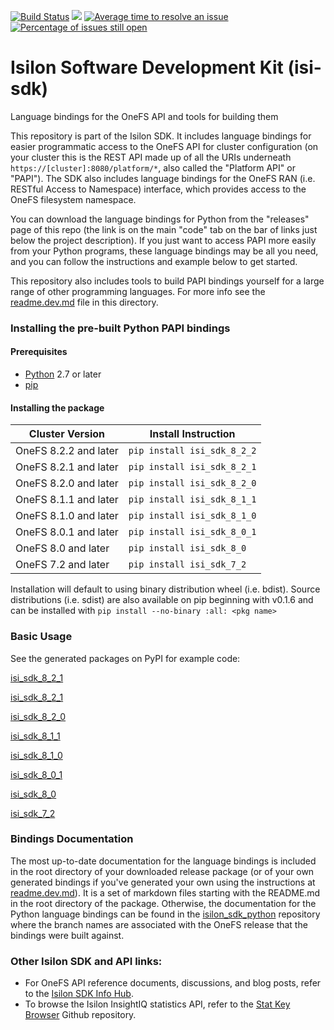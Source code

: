 [![Build Status](https://travis-ci.org/Isilon/isilon_sdk.svg?branch=master)](https://travis-ci.org/Isilon/isilon_sdk)
[![](http://issuestats.com/github/isilon/isilon_sdk/badge/pr?style=flat-square)](http://issuestats.com/github/isilon/isilon_sdk)
[![Average time to resolve an issue](http://isitmaintained.com/badge/resolution/isilon/isilon_sdk.svg)](http://isitmaintained.com/project/isilon/isilon_sdk "Average time to resolve an issue")
[![Percentage of issues still open](http://isitmaintained.com/badge/open/isilon/isilon_sdk.svg)](http://isitmaintained.com/project/isilon/isilon_sdk "Percentage of issues still open")


# Isilon Software Development Kit (isi-sdk)
Language bindings for the OneFS API and tools for building them

This repository is part of the Isilon SDK.  It includes language bindings for easier programmatic access to the OneFS API for cluster configuration (on your cluster this is the REST API made up of all the URIs underneath `https://[cluster]:8080/platform/*`, also called the "Platform API" or "PAPI"). The SDK also includes language bindings for the OneFS RAN (i.e. RESTful Access to Namespace) interface, which provides access to the OneFS filesystem namespace.

You can download the language bindings for Python from the "releases" page of this repo (the link is on the main "code" tab on the bar of links just below the project description). If you just want to access PAPI more easily from your Python programs, these language bindings may be all you need, and you can follow the instructions and example below to get started.

This repository also includes tools to build PAPI bindings yourself for a large range of other programming languages. For more info see the [readme.dev.md](readme.dev.md) file in this directory.

### Installing the pre-built Python PAPI bindings

#### Prerequisites

* [Python](https://www.python.org/downloads/) 2.7 or later
* [pip](https://pip.pypa.io/en/stable/installing/)

#### Installing the package

| Cluster Version       | Install Instruction         |
|-----------------------|-----------------------------|
| OneFS 8.2.2 and later | `pip install isi_sdk_8_2_2` |
| OneFS 8.2.1 and later | `pip install isi_sdk_8_2_1` |
| OneFS 8.2.0 and later | `pip install isi_sdk_8_2_0` |
| OneFS 8.1.1 and later | `pip install isi_sdk_8_1_1` |
| OneFS 8.1.0 and later | `pip install isi_sdk_8_1_0` |
| OneFS 8.0.1 and later | `pip install isi_sdk_8_0_1` |
| OneFS 8.0 and later   | `pip install isi_sdk_8_0`   |
| OneFS 7.2 and later   | `pip install isi_sdk_7_2`   |

Installation will default to using binary distribution wheel (i.e. bdist). Source distributions (i.e. sdist) are also available on pip beginning with v0.1.6 and can be installed with `pip install --no-binary :all: <pkg name>`

### Basic Usage

See the generated packages on PyPI for example code:

[isi\_sdk\_8\_2\_1](https://pypi.org/project/isi-sdk-8-2-2)

[isi\_sdk\_8\_2\_1](https://pypi.org/project/isi-sdk-8-2-1)

[isi\_sdk\_8\_2\_0](https://pypi.org/project/isi-sdk-8-2-0)

[isi\_sdk\_8\_1\_1](https://pypi.org/pypi/isi-sdk-8-1-1)

[isi\_sdk\_8\_1\_0](https://pypi.org/pypi/isi-sdk-8-1-0)

[isi\_sdk\_8\_0\_1](https://pypi.org/pypi/isi-sdk-8-0-1)

[isi\_sdk\_8\_0](https://pypi.org/pypi/isi-sdk-8-0)

[isi\_sdk\_7\_2](https://pypi.org/pypi/isi-sdk-7-2)

### Bindings Documentation

The most up-to-date documentation for the language bindings is included in the root directory of your downloaded release package (or of your own generated bindings if you've generated your own using the instructions at [readme.dev.md](readme.dev.md)). It is a set of markdown files starting with the README.md in the root directory of the package. Otherwise, the documentation for the Python language bindings can be found in the [isilon_sdk_python](https://github.com/Isilon/isilon_sdk_python) repository where the branch names are associated with the OneFS release that the bindings were built against.

### Other Isilon SDK and API links:

* For OneFS API reference documents, discussions, and blog posts, refer to the [Isilon SDK Info Hub](https://community.emc.com/docs/DOC-48273).
* To browse the Isilon InsightIQ statistics API, refer to the [Stat Key Browser](https://github.com/isilon/isilon_stat_browser.git) Github repository.
